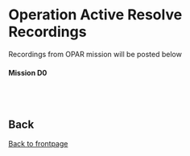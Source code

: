 # Operation Active Resolve Recordings
Recordings from OPAR mission will be posted below

#### Mission D0

<br>
<br>


## Back
[Back to frontpage](https://132nd-vwing.github.io/OPAR-Brief/)